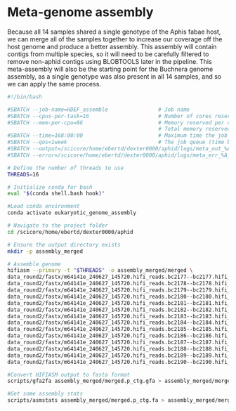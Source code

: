 # Meta-genome assembly

Because all 14 samples shared a single genotype of the Aphis fabae host, we can merge all of the samples together to increase our coverage off the host genome and produce a better assembly. This assembly will contain contigs from multiple species, so it will need to be carefully filtered to remove non-aphid contigs using BLOBTOOLS later in the pipeline. This meta-assembly will also be the starting point for the Buchnera genome assembly, as a single genotype was also present in all 14 samples, and so we can apply the same process.

````bash
#!/bin/bash

#SBATCH --job-name=HDEF_assemble             	# Job name
#SBATCH --cpus-per-task=16                      # Number of cores reserved
#SBATCH --mem-per-cpu=8G                        # Memory reserved per core
                                                # Total memory reserved: 32GB
#SBATCH --time=168:00:00                        # Maximum time the job will run
#SBATCH --qos=1week                             # The job queue (time based)
#SBATCH --output=/scicore/home/ebertd/dexter0000/aphid/logs/meta_out_%A_%a.log
#SBATCH --error=/scicore/home/ebertd/dexter0000/aphid/logs/meta_err_%A_%a.log

# Define the number of threads to use
THREADS=16

# Initialize conda for bash
eval "$(conda shell.bash hook)"

#Load conda environment
conda activate eukaryotic_genome_assembly

# Navigate to the project folder
cd /scicore/home/ebertd/dexter0000/aphid

# Ensure the output directory exists
mkdir -p assembly_merged

# Assemble genome
hifiasm --primary -t "$THREADS" -o assembly_merged/merged \
data_round2/fastx/m64141e_240627_145720.hifi_reads.bc2177--bc2177.hifi_reads.fastq.gz \
data_round2/fastx/m64141e_240627_145720.hifi_reads.bc2178--bc2178.hifi_reads.fastq.gz \
data_round2/fastx/m64141e_240627_145720.hifi_reads.bc2179--bc2179.hifi_reads.fastq.gz \
data_round2/fastx/m64141e_240627_145720.hifi_reads.bc2180--bc2180.hifi_reads.fastq.gz \
data_round2/fastx/m64141e_240627_145720.hifi_reads.bc2181--bc2181.hifi_reads.fastq.gz \
data_round2/fastx/m64141e_240627_145720.hifi_reads.bc2182--bc2182.hifi_reads.fastq.gz \
data_round2/fastx/m64141e_240627_145720.hifi_reads.bc2183--bc2183.hifi_reads.fastq.gz \
data_round2/fastx/m64141e_240627_145720.hifi_reads.bc2184--bc2184.hifi_reads.fastq.gz \
data_round2/fastx/m64141e_240627_145720.hifi_reads.bc2185--bc2185.hifi_reads.fastq.gz \
data_round2/fastx/m64141e_240627_145720.hifi_reads.bc2186--bc2186.hifi_reads.fastq.gz \
data_round2/fastx/m64141e_240627_145720.hifi_reads.bc2187--bc2187.hifi_reads.fastq.gz \
data_round2/fastx/m64141e_240627_145720.hifi_reads.bc2188--bc2188.hifi_reads.fastq.gz \
data_round2/fastx/m64141e_240627_145720.hifi_reads.bc2189--bc2189.hifi_reads.fastq.gz \
data_round2/fastx/m64141e_240627_145720.hifi_reads.bc2190--bc2190.hifi_reads.fastq.gz

#Convert HIFIASM output to fasta format
scripts/gfa2fa assembly_merged/merged.p_ctg.gfa > assembly_merged/merged.p_ctg.fa

#Get some assembly stats
scripts/asmstats assembly_merged/merged.p_ctg.fa > assembly_merged/merged.p_ctg.fa.stats
````












































